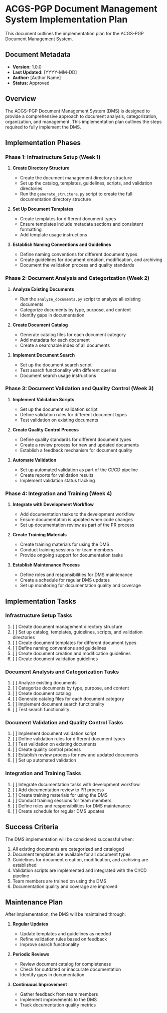 # ACGS-PGP Document Management System Implementation Plan

This document outlines the implementation plan for the ACGS-PGP Document Management System.

## Document Metadata

- **Version:** 1.0.0
- **Last Updated:** [YYYY-MM-DD]
- **Author:** [Author Name]
- **Status:** Approved

## Overview

The ACGS-PGP Document Management System (DMS) is designed to provide a comprehensive approach to document analysis, categorization, organization, and management. This implementation plan outlines the steps required to fully implement the DMS.

## Implementation Phases

### Phase 1: Infrastructure Setup (Week 1)

1. **Create Directory Structure**
   - Create the document management directory structure
   - Set up the catalog, templates, guidelines, scripts, and validation directories
   - Run the `generate_structure.py` script to create the full documentation directory structure

2. **Set Up Document Templates**
   - Create templates for different document types
   - Ensure templates include metadata sections and consistent formatting
   - Add template usage instructions

3. **Establish Naming Conventions and Guidelines**
   - Define naming conventions for different document types
   - Create guidelines for document creation, modification, and archiving
   - Document the validation process and quality standards

### Phase 2: Document Analysis and Categorization (Week 2)

1. **Analyze Existing Documents**
   - Run the `analyze_documents.py` script to analyze all existing documents
   - Categorize documents by type, purpose, and content
   - Identify gaps in documentation

2. **Create Document Catalog**
   - Generate catalog files for each document category
   - Add metadata for each document
   - Create a searchable index of all documents

3. **Implement Document Search**
   - Set up the document search script
   - Test search functionality with different queries
   - Document search usage instructions

### Phase 3: Document Validation and Quality Control (Week 3)

1. **Implement Validation Scripts**
   - Set up the document validation script
   - Define validation rules for different document types
   - Test validation on existing documents

2. **Create Quality Control Process**
   - Define quality standards for different document types
   - Create a review process for new and updated documents
   - Establish a feedback mechanism for document quality

3. **Automate Validation**
   - Set up automated validation as part of the CI/CD pipeline
   - Create reports for validation results
   - Implement validation status tracking

### Phase 4: Integration and Training (Week 4)

1. **Integrate with Development Workflow**
   - Add documentation tasks to the development workflow
   - Ensure documentation is updated when code changes
   - Set up documentation review as part of the PR process

2. **Create Training Materials**
   - Create training materials for using the DMS
   - Conduct training sessions for team members
   - Provide ongoing support for documentation tasks

3. **Establish Maintenance Process**
   - Define roles and responsibilities for DMS maintenance
   - Create a schedule for regular DMS updates
   - Set up monitoring for documentation quality and coverage

## Implementation Tasks

### Infrastructure Setup Tasks

1. [ ] Create document management directory structure
2. [ ] Set up catalog, templates, guidelines, scripts, and validation directories
3. [ ] Create document templates for different document types
4. [ ] Define naming conventions and guidelines
5. [ ] Create document creation and modification guidelines
6. [ ] Create document validation guidelines

### Document Analysis and Categorization Tasks

1. [ ] Analyze existing documents
2. [ ] Categorize documents by type, purpose, and content
3. [ ] Create document catalog
4. [ ] Generate catalog files for each document category
5. [ ] Implement document search functionality
6. [ ] Test search functionality

### Document Validation and Quality Control Tasks

1. [ ] Implement document validation script
2. [ ] Define validation rules for different document types
3. [ ] Test validation on existing documents
4. [ ] Create quality control process
5. [ ] Establish review process for new and updated documents
6. [ ] Set up automated validation

### Integration and Training Tasks

1. [ ] Integrate documentation tasks with development workflow
2. [ ] Add documentation review to PR process
3. [ ] Create training materials for using the DMS
4. [ ] Conduct training sessions for team members
5. [ ] Define roles and responsibilities for DMS maintenance
6. [ ] Create schedule for regular DMS updates

## Success Criteria

The DMS implementation will be considered successful when:

1. All existing documents are categorized and cataloged
2. Document templates are available for all document types
3. Guidelines for document creation, modification, and archiving are established
4. Validation scripts are implemented and integrated with the CI/CD pipeline
5. Team members are trained on using the DMS
6. Documentation quality and coverage are improved

## Maintenance Plan

After implementation, the DMS will be maintained through:

1. **Regular Updates**
   - Update templates and guidelines as needed
   - Refine validation rules based on feedback
   - Improve search functionality

2. **Periodic Reviews**
   - Review document catalog for completeness
   - Check for outdated or inaccurate documentation
   - Identify gaps in documentation

3. **Continuous Improvement**
   - Gather feedback from team members
   - Implement improvements to the DMS
   - Track documentation quality metrics

